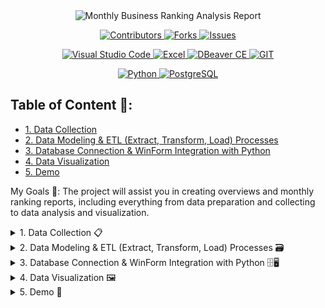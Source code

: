 <div align="center">
    <img src="https://github.com/user-attachments/assets/d50b9348-a586-4721-98d7-35da11444fb3" alt="Monthly Business Ranking Analysis Report" />
</div>

<p align="center">
  <a href="https://github.com/phucnguyen140502/Monthly-Business-Ranking-Report/graphs/contributors">
    <img src="https://img.shields.io/github/contributors/phucnguyen140502/Monthly-Business-Ranking-Report?style=for-the-badge" alt="Contributors">
  </a>
  <a href="https://github.com/phucnguyen140502/Monthly-Business-Ranking-Report/forks">
    <img src="https://img.shields.io/github/forks/phucnguyen140502/Monthly-Business-Ranking-Report?style=for-the-badge" alt="Forks">
  </a>
  <a href="https://github.com/phucnguyen140502/Monthly-Business-Ranking-Report/issues">
    <img src="https://img.shields.io/github/issues/phucnguyen140502/Monthly-Business-Ranking-Report?style=for-the-badge" alt="Issues">
  </a>
</p>

<p align="center">
  <!-- Row 1 -->
  <a href="https://code.visualstudio.com/">
    <img src="https://img.shields.io/badge/Visual_Studio_Code-007ACC?style=for-the-badge&logo=visual-studio-code&logoColor=white" alt="Visual Studio Code">
  </a>
  <a href="https://www.microsoft.com/en-us/microsoft-365/excel">
    <img src="https://img.shields.io/badge/Excel-217346?style=for-the-badge&logo=microsoft-excel&logoColor=white" alt="Excel">
  </a>
  <a href="https://dbeaver.io/">
    <img src="https://img.shields.io/badge/DBeaver-5D6A7D?style=for-the-badge&logo=dbeaver&logoColor=white" alt="DBeaver CE">
  </a>
  <a href="https://github.com/">
    <img src="https://img.shields.io/badge/GIT-E44C30?style=for-the-badge&logo=git&logoColor=white" alt="GIT">
  </a>
</p>

<p align="center">
  <!-- Row 2 -->
  <a href="https://github.com/search?q=Object+Oriented+Programming+language%3APython&type=repositories&l=Python&p=1">
    <img src="https://img.shields.io/badge/Python-306998?style=for-the-badge&logo=python&logoColor=white" alt="Python">
  </a>
  <a href="https://www.postgresql.org/">
    <img src="https://img.shields.io/badge/PostgreSQL-336791?style=for-the-badge&logo=postgresql&logoColor=white" alt="PostgreSQL">
  </a>
</p>





## Table of Content 📍:
- [1. Data Collection](#1-data-collection)
- [2. Data Modeling & ETL (Extract, Transform, Load) Processes](#2-data-preparation--transformation)
- [3. Database Connection & WinForm Integration with Python](#3-data-model)
- [4. Data Visualization](#4-data-visualization)
- [5. Demo](#5-demo)

My Goals 🎯: 
The project will assist you in creating overviews and monthly ranking reports, including everything from data preparation and collecting to data analysis and visualization.

<details>
    <summary id="1-data-collection">1. Data Collection 📋</summary>
    
* Choose file CSV on your desk to import data into DBeaver CE 📁 :
  
  <div align="center">
    <img src="https://github.com/user-attachments/assets/efd48115-7814-4a26-95e8-3888e5fc8bf9" alt="Choose file CSV" />
    <p><em>Choose file csv on computer</em></p>
  </div>

* Table Mapping 🗺️:
  
  <div align="center">
    <img src="https://github.com/user-attachments/assets/5d69790d-6fc3-44ac-906e-80bdde5722fa"/>
    <p><em>fact_kpi_month_raw_data_202402020653.csv</em></p>
  </div>

  <div align="center">
    <img src="https://github.com/user-attachments/assets/cb92c316-dc1b-4aa2-886e-8083ab18a992"/>
    <p><em>fact_txn_month_raw_data_202402020504.csv</em></p>
  </div>

  <div align="center">
    <img src="https://github.com/user-attachments/assets/d313d5aa-2bad-4330-bf86-82b124e0fde6"/>
    <p><em>dim_structure.csv</em></p>
  </div>

  <div align="center">
    <img src="https://github.com/user-attachments/assets/3fba2db3-8ae1-4d7d-a9a4-f95e7e26b6f7"/>
    <p><em>dim_pos.csv</em></p>
  </div>

   <div align="center">
    <img src="https://github.com/user-attachments/assets/c5dc163c-71a4-498b-bb16-4a219e01340c"/>
    <p><em>kpi_asm_data_202305.csv</em></p>
  </div>

<span>**Note**</span>: When querying, you can modify the target columns to the name columns of your choice. However, you must select the target type depending on the source type since it directly affects the table data in dbeaver-ce.
  
* Loading⏳:
  
<div align="center">
  <img src="https://github.com/user-attachments/assets/6e9c16ea-3cee-4a0b-824a-03db34adf42c" alt="loading file .csv" />
  <p><em>loading file .csv</em></p>
</div>

<span>**However**</span>, if there is a problem, you should remove the actual table from dbeaver-ce and restart the procedure. You can get in touch with me for assistance.

<div align="center">
  <img src="https://github.com/user-attachments/assets/2ae9e380-d3d8-450f-8b3c-2248045641b4" alt="the screen following a successful import" />
  <p><em>the screen following a successful import</em></p>
</div>

</details>


<details>
  <summary id="2-data-preparation--transformation">2. Data Modeling & ETL (Extract, Transform, Load) Processes 🗃️ </summary>
    
* You need to create physical, we will 2 folder including: summary (tổng hợp) and ranking (xếp hạng)
    * Summary(tổng hợp) 📋:
  
      - You may view the code postgres by click this [here](https://github.com/phucnguyen140502/Monthly-Business-Ranking-Report/tree/main/script/t%C3%B4ng%20h%E1%BB%A3p). After the creating the physical table for the summary, this is the query you should use:
        
      - It the query when you finish create physical table for summary:
     
        ```sql
        SELECT * FROM results r;
        ```

              
          
      <div align="center">
      <img src="https://github.com/user-attachments/assets/2cc7e639-88d1-499e-a320-ab5d39190399"/>
       <p><em>the results for summary</em></p>
     </div>

      
    * Ranking (xếp hạng) 📊:
      
      - You may view the code postgres by click this [here](https://github.com/phucnguyen140502/Monthly-Business-Ranking-Report/tree/main/script/x%E1%BA%BFp%20h%E1%BA%A1ng). After the creating the physical table for the summary, this is the query you should use:
        
      - It the query when you finish create physical table for ranking:
     
        ```sql
        SELECT * FROM xep_hang xh;
        ```
            
        
      <div align="center">
      <img src="https://github.com/user-attachments/assets/95c07a25-c261-4091-a8f7-7cf7c754fd2d"/>
       <p><em>the results for ranking</em></p>
     </div>


</details>

<details>
  <summary id="3-data-model">3. Database Connection & WinForm Integration with Python 🗄️🖥️</summary>
    
* Connect With Postgres 🔌:
    ```python

    def test_connection():
        dbname = dbname_entry.get()
        user = user_entry.get()
        host = host_entry.get()
        password = password_entry.get()
        port = port_entry.get()
    
        password = urllib.parse.quote_plus(password)
        connection_string = f"postgresql://{user}:{password}@{host}:{port}/{dbname}"
        
        try:
            engine = create_engine(connection_string)
            connection = engine.connect()
            connection.close()
            connection_status.config(text="Connected successfully", foreground="green")
            messagebox.showinfo("Connection Success", "Successfully connected to the database!")
        except Exception as e:
            connection_status.config(text="Connection failed", foreground="red")
            messagebox.showerror("Connection Error", f"Failed to connect to the database:\n{str(e)}")

    def connect_postgres(query, connection_details):
        """
        Kết nối với PostgreSQL thông qua SQLAlchemy và lấy dữ liệu theo query.
        """
        engine = create_engine(connection_details)
        df = pd.read_sql_query(query, engine)
        engine.dispose()
        return df
    ```
    
* Update excel BCTH & BCXH 🔄:

    ```python
    def update_excel_BCTH_with_postgres_data(excel_file, sheet_name, query, connection_details, criteria_column='criteria'):
        """
        Kiểm tra dữ liệu trong cột A của tệp Excel và ghi dữ liệu từ PostgreSQL vào bắt đầu từ hàng 4.
        """
        # Load the Excel file and the specific sheet
        workbook = load_workbook(excel_file)
        sheet = workbook[sheet_name]
        
        # Get the criteria column from PostgreSQL
        criteria_df = connect_postgres(query, connection_details)
        # print(criteria_df)
        criteria_list = criteria_df[criteria_column].tolist()
        # print(criteria_list)
        # Iterate through each cell in column A starting from row 4
        for row in sheet.iter_rows(min_row=4, min_col=1, max_col=1):
            cell_value = row[0].value
            if cell_value in criteria_list:
                # Get the row index
                row_index = row[0].row
                # Update the cells in this row with the data from PostgreSQL
                for col_index, value in enumerate(criteria_df.loc[criteria_df[criteria_column] == cell_value].values.flatten(), start=1):
                    sheet.cell(row=row_index, column=col_index, value=value)
        
        # Save the workbook
        workbook.save(excel_file)

    def update_excel_BCXH_with_postgres_data(excel_file, sheet_name, query, connection_details):
        """
        Ghi dữ liệu từ PostgreSQL vào tệp Excel bắt đầu từ hàng 3.
        """
        # Load the Excel file and the specific sheet
        workbook = load_workbook(excel_file)
        sheet = workbook[sheet_name]
        
        # Get the data from PostgreSQL
        data_df = connect_postgres(query, connection_details)
        
        # Start writing from the 3rd row in the Excel sheet
        start_row = 3
        
        for row_idx, row in data_df.iterrows():
            for col_idx, value in enumerate(row, start=1):
                sheet.cell(row=row_idx + start_row, column=col_idx, value=value)
        
        # Save the workbook
        workbook.save(excel_file)
    ```
    
* Winform 🖥️:

    ```python
    root = tk.Tk()
    root.title("Report Kinh Doanh")
    root.geometry("450x400")
    
    frame = ttk.Frame(root, padding="10")
    frame.grid(row=0, column=0, sticky=(tk.W, tk.E, tk.N, tk.S))
    root.columnconfigure(0, weight=1)
    root.rowconfigure(0, weight=1)
    
    ttk.Label(frame, text="Connection Info").grid(column=0, row=0, columnspan=2, sticky=tk.W)
    
    entry_width = 25
    
    ttk.Label(frame, text="DBname").grid(column=0, row=1, sticky=tk.W)
    dbname_entry = ttk.Entry(frame, width=entry_width)
    dbname_entry.grid(column=0, row=2, sticky=tk.W, padx=(0, 5))
    
    ttk.Label(frame, text="User").grid(column=1, row=1, sticky=tk.W)
    user_entry = ttk.Entry(frame, width=entry_width)
    user_entry.grid(column=1, row=2, sticky=tk.W)
    
    ttk.Label(frame, text="Host").grid(column=0, row=3, sticky=tk.W)
    host_entry = ttk.Entry(frame, width=entry_width)
    host_entry.grid(column=0, row=4, sticky=tk.W, padx=(0, 5))
    
    ttk.Label(frame, text="Password").grid(column=1, row=3, sticky=tk.W)
    password_entry = ttk.Entry(frame, width=entry_width, show="*")
    password_entry.grid(column=1, row=4, sticky=tk.W)
    
    ttk.Label(frame, text="Port").grid(column=0, row=5, sticky=tk.W)
    port_entry = ttk.Entry(frame, width=entry_width)
    port_entry.grid(column=0, row=6, sticky=tk.W, padx=(0, 5))
    
    ttk.Button(frame, text="Test Connection", command=test_connection).grid(column=1, row=6, sticky=tk.E)
    
    connection_status = ttk.Label(frame, text="")
    connection_status.grid(column=0, row=7, columnspan=2, sticky=tk.W)
    
    # Checkboxes to select which sheets to update
    var_template_BCTH = tk.BooleanVar()
    var_template_BCXH = tk.BooleanVar()
    
    ttk.Checkbutton(frame, text="Update template_BCTH", variable=var_template_BCTH).grid(column=0, row=8, columnspan=2, sticky=tk.W)
    ttk.Checkbutton(frame, text="Update template_BCXH", variable=var_template_BCXH).grid(column=0, row=9, columnspan=2, sticky=tk.W)
    
    ttk.Button(frame, text="Export", command=export).grid(column=1, row=10, sticky=tk.E)
    
    frame.columnconfigure(0, weight=1)
    frame.columnconfigure(1, weight=1)
    
    root.mainloop()
    ```

* Export 📤:
         
    ```python
    
    def export():
        dbname = dbname_entry.get()
        user = user_entry.get()
        host = host_entry.get()
        password = password_entry.get()
        port = port_entry.get()
        
        password = urllib.parse.quote_plus(password)
        connection_string = f'postgresql://{user}:{password}@{host}:{port}/{dbname}'
        
        try:
        
            excel_file = 'template_report_kinh_doanh.xlsx'
        
            if var_template_BCTH.get():
                query1 = "SELECT * FROM xep_hang_kinh_doanh.results"
                sheet_name1 = 'template_BCTH'
                update_excel_BCTH_with_postgres_data(excel_file, sheet_name1, query1, connection_string)
            
            if var_template_BCXH.get():
                query2 = "SELECT * FROM xep_hang_kinh_doanh.xep_hang"
                sheet_name2 = 'template_BCXH'
                update_excel_BCXH_with_postgres_data(excel_file, sheet_name2, query2, connection_string)
            
            messagebox.showinfo("Success", "Report generated successfully!")
        except Exception as e:
            messagebox.showerror("Error", f"Failed to generate report:\n{str(e)}")
    ```

* Results 📈:
  <div align="center">
      <img src="https://github.com/user-attachments/assets/b1efe68b-72b6-4d92-b346-23ded147846c"/>
       <p><em>Winform Screen</em></p>
     </div>
  

</details>

<details>
  <summary id="4-data-visualization">4. Data Visualization 🖼️</summary>
<div align="center">
<img src="https://github.com/user-attachments/assets/426dd3b0-02fa-41ec-8a2f-2dce80e9f861"/>
   <p><em>Bao Cao Tong Hop</em></p>
 </div>

<div align="center">
<img src="https://github.com/user-attachments/assets/32ae03c1-447f-4ba2-b79c-5df873fe7a70"/>
<p><em>Bao Cao Xếp Hạng</em></p>
</div>

</details>

<details>
  <summary id="5-demo">5. Demo 🎥</summary>

https://github.com/user-attachments/assets/9e9fca5b-a12a-48bf-af1e-5d16cda652a2

<p><em>Demo project</em></p>

</details>

